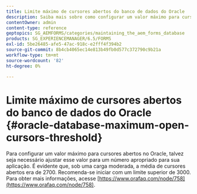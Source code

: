 ```yaml
---
title: Limite máximo de cursores abertos do banco de dados do Oracle
description: Saiba mais sobre como configurar um valor máximo para cursores abertos no Oracle.
contentOwner: admin
content-type: reference
geptopics: SG_AEMFORMS/categories/maintaining_the_aem_forms_database
products: SG_EXPERIENCEMANAGER/6.5/FORMS
exl-id: 5be26485-afe5-47ac-918c-e2fff4f394b2
source-git-commit: 8b4cb4065ec14e813b49fb0d577c372790c9b21a
workflow-type: tm+mt
source-wordcount: '82'
ht-degree: 0%

---
```


# Limite máximo de cursores abertos do banco de dados do Oracle {#oracle-database-maximum-open-cursors-threshold}

Para configurar um valor máximo para cursores abertos no Oracle, talvez seja necessário ajustar esse valor para um número apropriado para sua aplicação. É evidente que, sob uma carga moderada, a média de cursores abertos era de 2700. Recomenda-se iniciar com um limite superior de 3000. Para obter mais informações, acesse [https://www.orafaq.com/node/758](https://www.orafaq.com/node/758).
